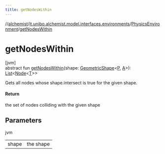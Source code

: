 ```yaml
---
title: getNodesWithin
---
```

//[alchemist](../../../index.html)/[it.unibo.alchemist.model.interfaces.environments](../index.html)/[PhysicsEnvironment](index.html)/[getNodesWithin](get-nodes-within.html)



# getNodesWithin



[jvm]\
abstract fun [getNodesWithin](get-nodes-within.html)(shape: [GeometricShape](../../it.unibo.alchemist.model.interfaces.geometry/-geometric-shape/index.html)<[P](index.html), [A](index.html)>): [List](https://kotlinlang.org/api/latest/jvm/stdlib/kotlin.collections/-list/index.html)<[Node](../../it.unibo.alchemist.model.interfaces/-node/index.html)<[T](index.html)>>



Gets all nodes whose shape.intersect is true for the given shape.



#### Return



the set of nodes colliding with the given shape



## Parameters


jvm

| | |
|---|---|
| shape | the shape |




